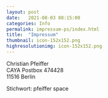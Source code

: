 ```yaml
---
layout: post
date:   2021-08-03 08:15:00
categories: Info
permalink: impressum-ps/index.html
title:  "Impressum"
thumbnail: icon-152x152.png
highresolutionimg: icon-152x152.png
---
```


<!-- entry-content -->
<p>Christian Pfeiffer<br>
CAYA Postbox 474428<br>
11516 Berlin</p>
<p>Stichwort: pfeiffer space</p>
<!-- .entry-content -->
